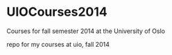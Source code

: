 UIOCourses2014
==============
Courses for fall semester 2014 at the University of Oslo

repo for my courses at uio, fall 2014
